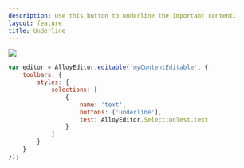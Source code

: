 ```yaml
---
description: Use this button to underline the important content.
layout: feature
title: Underline
---
```

<div class="thumbnail">
  <img class="img img-polaroid" src="/images/features/button-underline.gif"/>
</div>

```javascript
var editor = AlloyEditor.editable('myContentEditable', {
	toolbars: {
		styles: {
			selections: [
				{
					name: 'text',
					buttons: ['underline'],
					test: AlloyEditor.SelectionTest.text
				}
			]
		}
	}
});
```